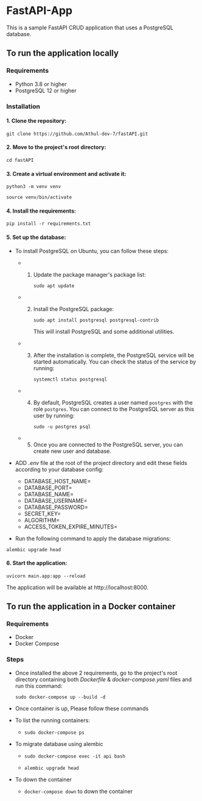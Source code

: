 # FastAPI-App

This is a sample FastAPI CRUD application that uses a PostgreSQL database.

## To run the application locally

### Requirements

-   Python 3.8 or higher
-   PostgreSQL 12 or higher

### Installation

#### 1. Clone the repository:

`git clone https://github.com/Athul-dev-7/fastAPI.git`

#### 2. Move to the project's root directory:

`cd fastAPI`

#### 3. Create a virtual environment and activate it:

`python3 -m venv venv`

`source venv/bin/activate`

#### 4. Install the requirements:

`pip install -r requirements.txt`

#### 5. Set up the database:

-   To install PostgreSQL on Ubuntu, you can follow these steps:

    -   1.  Update the package manager's package list:

            `sudo apt update`

    -   2.  Install the PostgreSQL package:

            `sudo apt install postgresql postgresql-contrib`

            This will install PostgreSQL and some additional utilities.

    -   3.  After the installation is complete, the PostgreSQL service will be started automatically. You can check the status of the service by running:

            `systemctl status postgresql`

    -   4.  By default, PostgreSQL creates a user named `postgres` with the role `postgres`. You can connect to the PostgreSQL server as this user by running:

            `sudo -u postgres psql`

    -   5.  Once you are connected to the PostgreSQL server, you can create new user and database.

-   ADD _.env_ file at the root of the project directory and edit these fields according to your database config:

    -   DATABASE_HOST_NAME=
    -   DATABASE_PORT=
    -   DATABASE_NAME=
    -   DATABASE_USERNAME=
    -   DATABASE_PASSWORD=
    -   SECRET_KEY=
    -   ALGORITHM=
    -   ACCESS_TOKEN_EXPIRE_MINUTES=

-   Run the following command to apply the database migrations:

`alembic upgrade head`

#### 6. Start the application:

`uvicorn main.app:app --reload`

The application will be available at http://localhost:8000.

## To run the application in a Docker container

### Requirements

-   Docker
-   Docker Compose

### Steps

-   Once installed the above 2 requirements, go to the project's root directory containing both _Dockerfile_ & _docker-compose.yaml_ files and run this command:

    `sudo docker-compose up --build -d`

-   Once container is up, Please follow these commands

-   To list the running containers:

    -   `sudo docker-compose ps`

-   To migrate database using alembic

    -   `sudo docker-compose exec -it api bash`

    -   `alembic upgrade head`

-   To down the container
    -   `docker-compose down` to down the container
